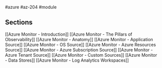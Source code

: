 #azure #az-204 #module 

## Sections
[[Azure Monitor - Introduction]]
[[Azure Monitor - The Pillars of Observability]]
[[Azure Monitor - Anatomy]]
[[Azure Monitor - Application Source]]
[[Azure Monitor - OS Source]]
[[Azure Monitor - Azure Resources Source]]
[[Azure Monitor - Azure Subscription Source]]
[[Azure Monitor - Azure Tenant Source]]
[[Azure Monitor - Custom Sources]]
[[Azure Monitor - Data Stores]]
[[Azure Monitor - Log Analytics Workspaces]]
